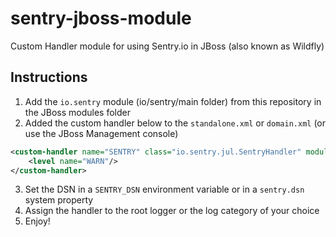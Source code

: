 # sentry-jboss-module
Custom Handler module for using Sentry.io in JBoss (also known as Wildfly)

## Instructions
1. Add the `io.sentry` module (io/sentry/main folder) from this repository in the JBoss modules folder
2. Added the custom handler below to the `standalone.xml` or `domain.xml` (or use the JBoss Management console)
```xml
<custom-handler name="SENTRY" class="io.sentry.jul.SentryHandler" module="io.sentry">
    <level name="WARN"/>
</custom-handler>
```
3. Set the DSN in a `SENTRY_DSN` environment variable or in a `sentry.dsn` system property
4. Assign the handler to the root logger or the log category of your choice
5. Enjoy!

